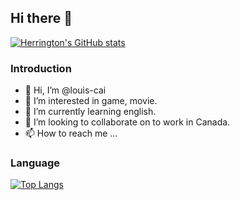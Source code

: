 ## Hi there 👋

[![Herrington's GitHub stats](https://github-readme-stats.vercel.app/api?username=louis-cai&show_icons=true&theme=transparent)](https://github.com/anuraghazra/github-readme-stats)

### Introduction

- 👋 Hi, I’m @louis-cai
- 👀 I’m interested in game, movie.
- 🌱 I’m currently learning english.
- 💞️ I’m looking to collaborate on to work in Canada.
- 📫 How to reach me ...

### Language

[![Top Langs](https://github-readme-stats.vercel.app/api/top-langs/?username=louis-cai&theme=transparent)](https://github.com/anuraghazra/github-readme-stats)

